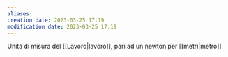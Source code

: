 ```yaml
---
aliases: 
creation date: 2023-03-25 17:19
modification date: 2023-03-25 17:19
---
```


Unità di misura del [[Lavoro|lavoro]], pari ad un newton per [[metri|metro]]